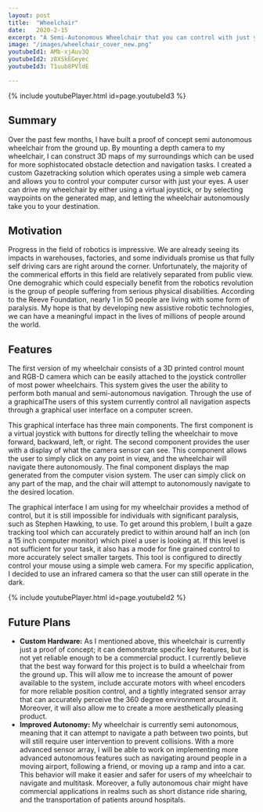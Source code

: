 ```yaml
---
layout: post
title:  "Wheelchair"
date:   2020-2-15
excerpt: "A Semi-Autonomous Wheelchair that you can control with just your eyes"
image: "/images/wheelchair_cover_new.png"
youtubeId1: AMb-xjAuv3Q
youtubeId2: z8XSkEGeyec
youtubeId3: T1uub8PVldE

---
```

{% include youtubePlayer.html id=page.youtubeId3 %}

## Summary
Over the past few months, I have built a proof of concept semi autonomous wheelchair from the ground up. By mounting a depth camera to my wheelchair, I can construct 3D maps of my surroundings which can be used for more sophistocated obstacle detection and navigation tasks. I created a custom Gazetracking solution which operates using a simple web camera and allows you to control your computer cursor with just your eyes. A user can drive my wheelchair by either using a virtual joystick, or by selecting waypoints on the generated map, and letting the wheelchair autonomously take you to your destination. 

## Motivation
Progress in the field of robotics is impressive. We are already seeing its impacts in warehouses, factories, and some individuals promise us that fully self driving cars are right around the corner. Unfortunately, the majority of the commerical efforts in this field are relatively separated from public view. One demograhic which could especially benefit from the robotics revolution is the group of people suffering from serious physical disabilities. According to the Reeve Foundation, nearly 1 in 50 people are living with some form of paralysis. My hope is that by developing new assistive robotic technologies, we can have a meaningful impact in the lives of millions of people around the world. 

## Features
The first version of my wheelchair consists of a 3D printed control mount and RGB-D camera which can be easily attached to the joystick controller of most power wheelchairs. This system gives the user the ability to perform both manual and semi-autonomous navigation. Through the use of a graphicalThe users of this system currently control all navigation aspects through a graphical user interface on a computer screen.

This graphical interface has three main components. The first component is a virtual joystick with buttons for directly telling the wheelchair to move forward, backward, left, or right. The second component provides the user with a display of what the camera sensor can see. This component allows the user to simply click on any point in view, and the wheelchair will navigate there autonomously. The final component displays the map generated from the computer vision system. The user can simply click on any part of the map, and the chair will attempt to autonomously navigate to the desired location.

The graphical interface I am using for my wheelchair provides a method of control, but it is still impossible for individuals with significant paralysis, such as Stephen Hawking, to use. To get around this problem, I built a gaze tracking tool which can accurately predict to within around half an inch (on a 15 inch computer monitor) which pixel a user is looking at. If this level is not sufficient for your task, it also has a mode for fine grained control to more accurately select smaller targets. This tool is configured to directly control your mouse using a simple web camera. For my specific application, I decided to use an infrared camera so that the user can still operate in the dark.


{% include youtubePlayer.html id=page.youtubeId2 %}


## Future Plans
- **Custom Hardware:**  As I mentioned above, this wheelchair is currently just a proof of concept; it can demonstrate specific key features, but is not yet reliable enough to be a commercial product. I currently believe that the best way forward for this project is to build a wheelchair from the ground up. This will allow me to increase the amount of power available to the system, include accurate motors with wheel encoders for more reliable position control, and a tightly integrated sensor array that can accurately perceive the 360 degree environment around it. Moreover, it will also allow me to create a more aesthetically pleasing product.
- **Improved Autonomy:** My wheelchair is currently semi autonomous, meaning that it can attempt to navigate a path between two points, but will still require user intervention to prevent collisions. With a more advanced sensor array, I will be able to work on implementing more advanced autonomous features such as navigating around people in a moving airport, following a friend, or moving up a ramp and into a car. This behavior will make it easier and safer for users of my wheelchair to navigate and multitask. Moreover, a fully autonomous chair might have commercial applications in realms such as short distance ride sharing, and the transportation of patients around hospitals.
